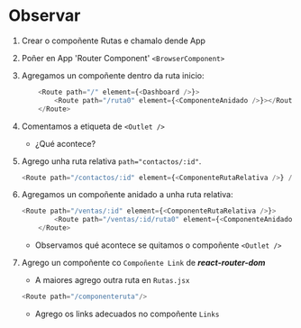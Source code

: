 # Observar

1. Crear o compoñente Rutas e chamalo dende App
2. Poñer en App 'Router Component' `<BrowserComponent>`
3. Agregamos un compoñente dentro da ruta inicio: 
    ```javascript
        <Route path="/" element={<Dashboard />}>
            <Route path="/ruta0" element={<ComponenteAnidado />}></Route>
        </Route>
    ```
4. Comentamos a etiqueta de `<Outlet />`
    - ¿Qué acontece?

5. Agrego unha ruta relativa `path="contactos/:id"`.

    ```javascript
    <Route path="/contactos/:id" element={<ComponenteRutaRelativa />} />
    ```
6. Agregamos un compoñente anidado a unha ruta relativa:

    ```javascript
    <Route path="/ventas/:id" element={<ComponenteRutaRelativa />}>
            <Route path="/ventas/:id/ruta0" element={<ComponenteAnidado />}/>
        </Route>
    ```
    - Observamos qué acontece se quitamos o compoñente `<Outlet />`

7. Agrego un compoñente co `Compoñente Link` de ***react-router-dom***
    - A maiores agrego outra ruta en `Rutas.jsx`
    ```javascript
    <Route path="/componenteruta"/>
    ```
    - Agrego os links adecuados no compoñente `Links`